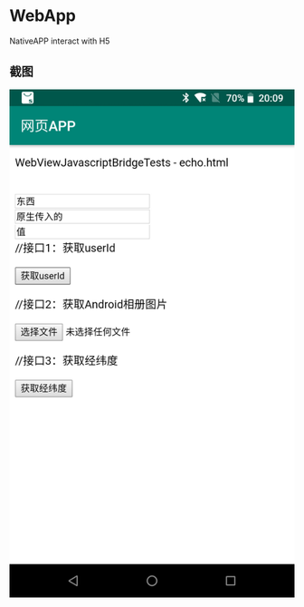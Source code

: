 # WebApp
NativeAPP interact with H5

## 截图
![](https://github.com/zhouxxiaolong/WebApp/raw/master/screenshots/Screenshot_20181210-200954.png)

